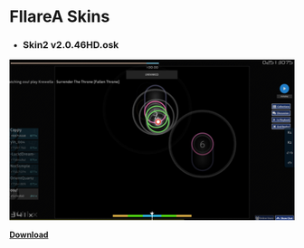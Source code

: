 # FllareA Skins

* ### Skin2 v2.0.46HD.osk
![FllareA](https://raw.githubusercontent.com/Lewui/ukrainian-community-osu-skins/master/assets/FllareA_Prew.png)

**[Download](https://github.com/Lewui/ukrainian-community-osu-skins/blob/master/FllareA/Skin2%20v2.0.46HD.osk?raw=true)**
